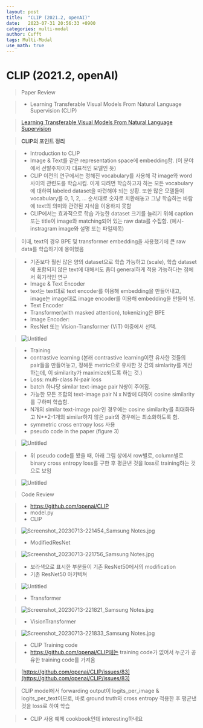 ```yaml
---
layout: post
title:  "CLIP (2021.2, openAI)"
date:   2023-07-31 20:56:33 +0900
categories: multi-modal
author: Cufft
tags: Multi-Modal
use_math: true
---
```


# CLIP (2021.2, openAI)


> Paper Review

> - Learning Transferable Visual Models From Natural Language Supervision (CLIP)

> [Learning Transferable Visual Models From Natural Language Supervision](https://arxiv.org/abs/2103.00020)

> **CLIP의 포인트 정리**

> - Introduction to CLIP
> - Image & Text를 같은 representation space에 embedding함. (이 분야에서 선발주자이자 대표적인 모델인 듯)
> - CLIP 이전의 연구에서는 정해진 vocabulary를 사용해 각 image와 word 사이의 관련도를 학습시킴. 이게 되려면 학습하고자 하는 모든 vocabulary에 대하여 labeled dataset을 마련해야 되는 상황. 또한 많은 모델들이 vocabulary를 0, 1, 2, … 순서대로 숫자로 치환해놓고 그냥 학습하는 바람에 text의 의미와 관련된 지식을 이용하지 못함
> - CLIP에서는 효과적으로 학습 가능한 dataset 크기를 늘리기 위해 caption 또는 title이 image와 matching되어 있는 raw data를 수집함. (예시- instragram image와 설명 또는 파일제목)

> 이때, text의 경우 BPE 및 transformer embedding을 사용했기에 큰 raw data를 학습하기에 용이했음

> - 기존보다 훨씬 많은 양의 dataset으로 학습 가능하고 (scale), 학습 dataset에 포함되지 않은 text에 대해서도 좀더 general하게 적용 가능하다는 점에서 획기적인 연구
> - Image & Text Encoder
> - text는 text대로 text encoder를 이용해 embedding을 만들어내고, image는 image대로 image encoder를 이용해 embedding을 만들어 냄.
> - Text Encoder
> - Transformer(with masked attention), tokenizing은 BPE
> - Image Encoder:
> - ResNet 또는 Vision-Transformer (ViT) 이중에서 선택.

> ![Untitled](https://agency301.github.io/assets/img/CLIP/Untitled.png)


> - Training
> - contrastive learning (본래 contrastive learning이란 유사한 것들의 pair들을 만들어놓고, 정해둔 metric으로 유사한 것 간의 simlarity를 계산하는데, 이 similarity가 maximize되도록 하는 것.)
> - Loss: multi-class N-pair loss
> - batch 하나당 similar text-image pair N쌍이 주어짐.
> - 가능한 모든 조합의 text-image pair N x N쌍에 대하여 cosine similarity를 구하며 학습함.
> - N개의 similar text-image pair인 경우에는 cosine similarity를 최대화하고 N**2-1개의 similar하지 않은 pair의 경우에는 최소화하도록 함.
> - symmetric cross entropy loss 사용
> - pseudo code in the paper (figure 3)

> ![Untitled](https://agency301.github.io/assets/img/CLIP/Untitled%201.png)

> - 위 pseudo code를 봤을 때, 아래 그림 상에서 row별로, column별로 binary cross entropy loss를 구한 후 평균낸 것을 loss로 training하는 것으로 보임

> ![Untitled](https://agency301.github.io/assets/img/CLIP/Untitled%202.png)


> Code Review

> - https://github.com/openai/CLIP
> - model.py
> - CLIP

> ![Screenshot_20230713-221454_Samsung Notes.jpg](https://agency301.github.io/assets/img/CLIP/Screenshot_20230713-221454_Samsung_Notes.jpg)

> - ModifiedResNet

> ![Screenshot_20230713-221756_Samsung Notes.jpg](https://agency301.github.io/assets/img/CLIP/Screenshot_20230713-221756_Samsung_Notes.jpg)

> - 보라색으로 표시한 부분들이 기존 ResNet50에서의 modification
> - 기존 ResNet50 아키텍쳐

> ![Untitled](https://agency301.github.io/assets/img/CLIP/Untitled%203.png)

> - Transformer

> ![Screenshot_20230713-221821_Samsung Notes.jpg](https://agency301.github.io/assets/img/CLIP/Screenshot_20230713-221821_Samsung_Notes.jpg)

> - VisionTransformer

> ![Screenshot_20230713-221833_Samsung Notes.jpg](https://agency301.github.io/assets/img/CLIP/Screenshot_20230713-221833_Samsung_Notes.jpg)

> - CLIP Training code
> - https://github.com/openai/CLIP에는 training code가 없어서 누군가 공유한 training code를 가져옴

> [https://github.com/openai/CLIP/issues/83](https://github.com/openai/CLIP/issues/83)

> CLIP model에서 forwarding output이 logits_per_image & logits_per_text이므로, 바로 ground truth와 cross entropy 적용한 후 평균낸 것을 loss로 하여 학습

> - CLIP 사용 예제 cookbook인데 interesting하네요

> [](https://github.com/openai/CLIP/blob/main/notebooks/Interacting_with_CLIP.ipynb)